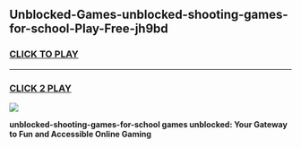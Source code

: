 
## Unblocked-Games-unblocked-shooting-games-for-school-Play-Free-jh9bd
<h3>
<a href="https://premium76.site?title=unblocked-shooting-games-for-school&ref=23A">CLICK TO PLAY</a></h3>
<hr>

<h3>
<a href="https://premium76.site?title=unblocked-shooting-games-for-school&ref=23A">CLICK 2 PLAY</a>
  
</h3>

<a href="https://premium76.site?title=unblocked-shooting-games-for-school&ref=23A"><img src="https://clearcache.store/games.png"></a>


**unblocked-shooting-games-for-school games unblocked: Your Gateway to Fun and Accessible Online Gaming**
